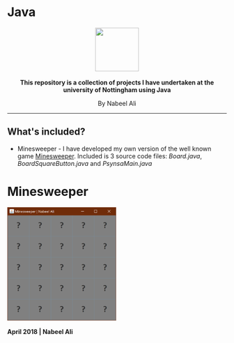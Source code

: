 # Java

<p align = "center" ><a href = "https://www.nottingham.ac.uk"><img src = "https://i1.wp.com/www.edf.org.uk/wp-content/uploads/2017/08/nottingham-university-logo-e1502450633274.png" width = "100px" height = "100px"></a></p>

<p align = "center" ><b>This repository is a collection of projects I have undertaken at the university of Nottingham using Java</p></b><p align = "center">By Nabeel Ali</p><hr>

What's included?
--
- Minesweeper - I have developed my own version of the well known game [Minesweeper](https://en.wikipedia.org/wiki/Minesweeper_(video_game)). Included is 3 source code files: *Board.java*, *BoardSquareButton.java* and *PsynsaMain.java*

<h1>Minesweeper</h1>

<img src = "https://github.com/nabzali/Java/blob/master/Minesweeper/capture1.PNG?raw=true" width = "250px" height = "260px">

**April 2018 | Nabeel Ali**

